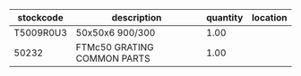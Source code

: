 |stockcode|description|quantity|location|
|---------|-----------|--------|--------|
|T5009R0U3|50x50x6 900/300|1.00||
|50232|FTMc50 GRATING COMMON PARTS|1.00||
